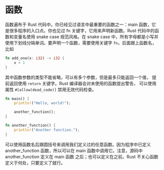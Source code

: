 # 函数

函数遍布于 Rust 代码中。你已经见过语言中最重要的函数之一：main 函数，它是很多程序的入口点。你也见过 fn 关键字，它用来声明新函数。Rust 代码中的函数和变量名使用 snake case 规范风格。在 snake case 中，所有字母都是小写并使用下划线分隔单词。要声明一个函数，需要使用关键字 `fn`，后面跟上函数名，比如

```rust
fn add_one(x: i32) -> i32 {
    x + 1
}
```

其中函数参数的类型不能省略，可以有多个参数，但是最多只能返回一个值， 提前返回使用 `return` 关键字。Rust 编译器会对未使用的函数提出警告， 可以使用属性 `#[allow(dead_code)]` 禁用无效代码检查。

```rs
fn main() {
    println!("Hello, world!");

    another_function();
}

fn another_function() {
    println!("Another function.");
}
```

可以使用函数名后跟圆括号来调用我们定义过的任意函数。因为程序中已定义 another_function 函数，所以可以在 main 函数中调用它。注意，源码中 another_function 定义在 main 函数 之后；也可以定义在之前。Rust 不关心函数定义于何处，只要定义了就行。
